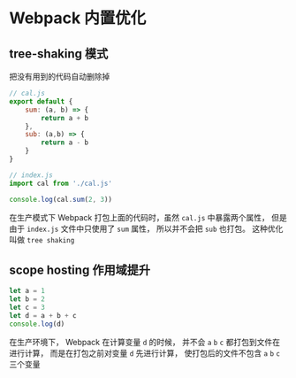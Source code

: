# Webpack 内置优化

## tree-shaking 模式 
把没有用到的代码自动删除掉
```js
// cal.js
export default {
    sum: (a, b) => {
        return a + b
    },
    sub: (a,b) => {
        return a - b
    }
}

// index.js
import cal from './cal.js'

console.log(cal.sum(2, 3))
```
在生产模式下 Webpack 打包上面的代码时，虽然 `cal.js` 中暴露两个属性， 但是由于 `index.js` 文件中只使用了 `sum` 属性， 所以并不会把 `sub` 也打包。 这种优化叫做 `tree shaking` 



## scope hosting 作用域提升
```js
let a = 1
let b = 2
let c = 3
let d = a + b + c
console.log(d)
```
在生产环境下， Webpack 在计算变量 `d` 的时候， 并不会 `a` `b` `c` 都打包到文件在进行计算， 而是在打包之前对变量 `d` 先进行计算， 使打包后的文件不包含 `a` `b` `c` 三个变量
